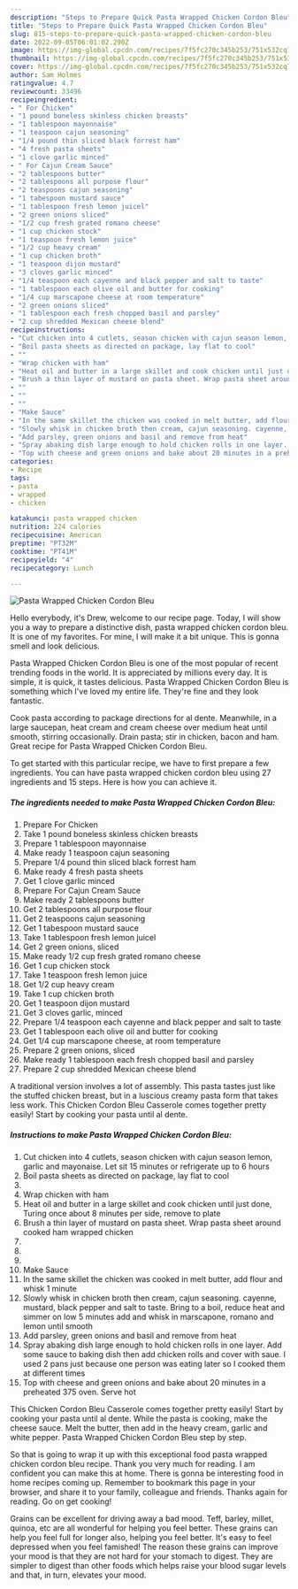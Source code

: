 ```yaml
---
description: "Steps to Prepare Quick Pasta Wrapped Chicken Cordon Bleu"
title: "Steps to Prepare Quick Pasta Wrapped Chicken Cordon Bleu"
slug: 815-steps-to-prepare-quick-pasta-wrapped-chicken-cordon-bleu
date: 2022-09-05T06:01:02.290Z
image: https://img-global.cpcdn.com/recipes/7f5fc270c345b253/751x532cq70/pasta-wrapped-chicken-cordon-bleu-recipe-main-photo.jpg
thumbnail: https://img-global.cpcdn.com/recipes/7f5fc270c345b253/751x532cq70/pasta-wrapped-chicken-cordon-bleu-recipe-main-photo.jpg
cover: https://img-global.cpcdn.com/recipes/7f5fc270c345b253/751x532cq70/pasta-wrapped-chicken-cordon-bleu-recipe-main-photo.jpg
author: Sam Holmes
ratingvalue: 4.7
reviewcount: 33496
recipeingredient:
- " For Chicken"
- "1 pound boneless skinless chicken breasts"
- "1 tablespoon mayonnaise"
- "1 teaspoon cajun seasoning"
- "1/4 pound thin sliced black forrest ham"
- "4 fresh pasta sheets"
- "1 clove garlic minced"
- " For Cajun Cream Sauce"
- "2 tablespoons butter"
- "2 tablespoons all purpose flour"
- "2 teaspoons cajun seasoning"
- "1 tabespoon mustard sauce"
- "1 tablespoon fresh lemon juicel"
- "2 green onions sliced"
- "1/2 cup fresh grated romano cheese"
- "1 cup chicken stock"
- "1 teaspoon fresh lemon juice"
- "1/2 cup heavy cream"
- "1 cup chicken broth"
- "1 teaspoon dijon mustard"
- "3 cloves garlic minced"
- "1/4 teaspoon each cayenne and black pepper and salt to taste"
- "1 tablespoon each olive oil and butter for cooking"
- "1/4 cup marscapone cheese at room temperature"
- "2 green onions sliced"
- "1 tablespoon each fresh chopped basil and parsley"
- "2 cup shredded Mexican cheese blend"
recipeinstructions:
- "Cut chicken into 4 cutlets, season chicken with cajun season lemon, garlic and mayonaise. Let sit 15 minutes or refrigerate up to 6 hours"
- "Boil pasta sheets as directed on package, lay flat to cool"
- ""
- "Wrap chicken with ham"
- "Heat oil and butter in a large skillet and cook chicken until just done, Turing once about 8 minutes per side, remove to plate"
- "Brush a thin layer of mustard on pasta sheet. Wrap pasta sheet around cooked ham wrapped chicken"
- ""
- ""
- ""
- "Make Sauce"
- "In the same skillet the chicken was cooked in melt butter, add flour and whisk 1 minute"
- "Slowly whisk in chicken broth then cream, cajun seasoning. cayenne, mustard, black pepper and salt to taste. Bring to a boil, reduce heat and simmer on low 5 minutes add and whisk in marscapone, romano and lemon until smooth"
- "Add parsley, green onions and basil and remove from heat"
- "Spray abaking dish large enough to hold chicken rolls in one layer. Add some sauce to baking dish then add chicken rolls and cover with saue. I used 2 pans just because one person was eating later so I cooked them at different times"
- "Top with cheese and green onions and bake about 20 minutes in a preheated 375 oven. Serve hot"
categories:
- Recipe
tags:
- pasta
- wrapped
- chicken

katakunci: pasta wrapped chicken 
nutrition: 224 calories
recipecuisine: American
preptime: "PT32M"
cooktime: "PT41M"
recipeyield: "4"
recipecategory: Lunch

---
```



![Pasta Wrapped Chicken Cordon Bleu](https://img-global.cpcdn.com/recipes/7f5fc270c345b253/751x532cq70/pasta-wrapped-chicken-cordon-bleu-recipe-main-photo.jpg)

Hello everybody, it's Drew, welcome to our recipe page. Today, I will show you a way to prepare a distinctive dish, pasta wrapped chicken cordon bleu. It is one of my favorites. For mine, I will make it a bit unique. This is gonna smell and look delicious.

Pasta Wrapped Chicken Cordon Bleu is one of the most popular of recent trending foods in the world. It is appreciated by millions every day. It is simple, it is quick, it tastes delicious. Pasta Wrapped Chicken Cordon Bleu is something which I've loved my entire life. They're fine and they look fantastic.

Cook pasta according to package directions for al dente. Meanwhile, in a large saucepan, heat cream and cream cheese over medium heat until smooth, stirring occasionally. Drain pasta; stir in chicken, bacon and ham. Great recipe for Pasta Wrapped Chicken Cordon Bleu.


To get started with this particular recipe, we have to first prepare a few ingredients. You can have pasta wrapped chicken cordon bleu using 27 ingredients and 15 steps. Here is how you can achieve it.

<!--inarticleads1-->

##### The ingredients needed to make Pasta Wrapped Chicken Cordon Bleu:

1. Prepare  For Chicken
1. Take 1 pound boneless skinless chicken breasts
1. Prepare 1 tablespoon mayonnaise
1. Make ready 1 teaspoon cajun seasoning
1. Prepare 1/4 pound thin sliced black forrest ham
1. Make ready 4 fresh pasta sheets
1. Get 1 clove garlic minced
1. Prepare  For Cajun Cream Sauce
1. Make ready 2 tablespoons butter
1. Get 2 tablespoons all purpose flour
1. Get 2 teaspoons cajun seasoning
1. Get 1 tabespoon mustard sauce
1. Take 1 tablespoon fresh lemon juicel
1. Get 2 green onions, sliced
1. Make ready 1/2 cup fresh grated romano cheese
1. Get 1 cup chicken stock
1. Take 1 teaspoon fresh lemon juice
1. Get 1/2 cup heavy cream
1. Take 1 cup chicken broth
1. Get 1 teaspoon dijon mustard
1. Get 3 cloves garlic, minced
1. Prepare 1/4 teaspoon each cayenne and black pepper and salt to taste
1. Get 1 tablespoon each olive oil and butter for cooking
1. Get 1/4 cup marscapone cheese, at room temperature
1. Prepare 2 green onions, sliced
1. Make ready 1 tablespoon each fresh chopped basil and parsley
1. Prepare 2 cup shredded Mexican cheese blend


A traditional version involves a lot of assembly. This pasta tastes just like the stuffed chicken breast, but in a luscious creamy pasta form that takes less work. This Chicken Cordon Bleu Casserole comes together pretty easily! Start by cooking your pasta until al dente. 

<!--inarticleads2-->

##### Instructions to make Pasta Wrapped Chicken Cordon Bleu:

1. Cut chicken into 4 cutlets, season chicken with cajun season lemon, garlic and mayonaise. Let sit 15 minutes or refrigerate up to 6 hours
1. Boil pasta sheets as directed on package, lay flat to cool
1. 
1. Wrap chicken with ham
1. Heat oil and butter in a large skillet and cook chicken until just done, Turing once about 8 minutes per side, remove to plate
1. Brush a thin layer of mustard on pasta sheet. Wrap pasta sheet around cooked ham wrapped chicken
1. 
1. 
1. 
1. Make Sauce
1. In the same skillet the chicken was cooked in melt butter, add flour and whisk 1 minute
1. Slowly whisk in chicken broth then cream, cajun seasoning. cayenne, mustard, black pepper and salt to taste. Bring to a boil, reduce heat and simmer on low 5 minutes add and whisk in marscapone, romano and lemon until smooth
1. Add parsley, green onions and basil and remove from heat
1. Spray abaking dish large enough to hold chicken rolls in one layer. Add some sauce to baking dish then add chicken rolls and cover with saue. I used 2 pans just because one person was eating later so I cooked them at different times
1. Top with cheese and green onions and bake about 20 minutes in a preheated 375 oven. Serve hot


This Chicken Cordon Bleu Casserole comes together pretty easily! Start by cooking your pasta until al dente. While the pasta is cooking, make the cheese sauce. Melt the butter, then add in the heavy cream, garlic and white pepper. Pasta Wrapped Chicken Cordon Bleu step by step. 

So that is going to wrap it up with this exceptional food pasta wrapped chicken cordon bleu recipe. Thank you very much for reading. I am confident you can make this at home. There is gonna be interesting food in home recipes coming up. Remember to bookmark this page in your browser, and share it to your family, colleague and friends. Thanks again for reading. Go on get cooking!

Grains can be excellent for driving away a bad mood. Teff, barley, millet, quinoa, etc are all wonderful for helping you feel better. These grains can help you feel full for longer also, helping you feel better. It's easy to feel depressed when you feel famished! The reason these grains can improve your mood is that they are not hard for your stomach to digest. They are simpler to digest than other foods which helps raise your blood sugar levels and that, in turn, elevates your mood.
